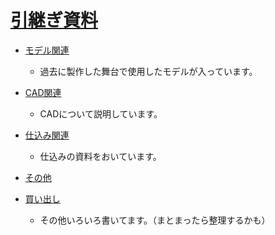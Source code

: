 # [引継ぎ資料](https://motty-mio2.github.io/stage_models/)

- [モデル関連](./models/models.md)

  - 過去に製作した舞台で使用したモデルが入っています。

- [CAD関連](./cad/main.md)

  - CADについて説明しています。

- [仕込み関連](./hall/setup.md)

  - 仕込みの資料をおいています。

- [その他](./other/main.md)
- [買い出し](./other/shopping.md)

  - その他いろいろ書いてます。（まとまったら整理するかも）
